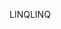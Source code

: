 <span data-ttu-id="a75dc-101">LINQ</span><span class="sxs-lookup"><span data-stu-id="a75dc-101">LINQ</span></span>